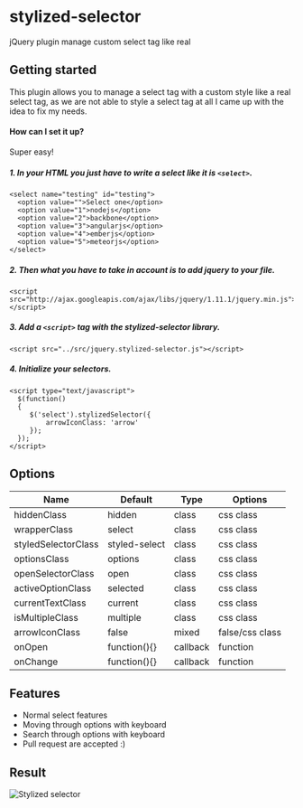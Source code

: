 stylized-selector
=================

jQuery plugin manage custom select tag like real

## Getting started

This plugin allows you to manage a select tag with a custom style like a real select tag, as we are not able to style a select tag at all I came up with the idea to fix my needs.

#### How can I set it up?

Super easy!

##### 1. In your HTML you just have to write a select like it is `<select>`.

```
<select name="testing" id="testing">
  <option value="">Select one</option>
  <option value="1">nodejs</option>
  <option value="2">backbone</option>
  <option value="3">angularjs</option>
  <option value="4">emberjs</option>
  <option value="5">meteorjs</option>
</select>
```

##### 2. Then what you have to take in account is to add jquery to your file.

```
<script src="http://ajax.googleapis.com/ajax/libs/jquery/1.11.1/jquery.min.js"></script>
```

##### 3. Add a `<script>` tag with the stylized-selector library.

```
<script src="../src/jquery.stylized-selector.js"></script>
```

##### 4. Initialize your selectors.

```
<script type="text/javascript">
  $(function()
  {
     $('select').stylizedSelector({
         arrowIconClass: 'arrow'
     });
  });
</script>
```

## Options

| Name                  | Default       | Type          | Options         |
| --------------------- | ------------- | ------------- | --------------- |
| hiddenClass           | hidden        | class         | css class       |
| wrapperClass          | select        | class         | css class       |
| styledSelectorClass   | styled-select | class         | css class       |
| optionsClass          | options       | class         | css class       |
| openSelectorClass     | open          | class         | css class       |
| activeOptionClass     | selected      | class         | css class       |
| currentTextClass      | current       | class         | css class       |
| isMultipleClass       | multiple      | class         | css class       |
| arrowIconClass        | false         | mixed         | false/css class |
| onOpen                | function(){}  | callback      | function        |
| onChange              | function(){}  | callback      | function        |

## Features

- Normal select features
- Moving through options with keyboard
- Search through options with keyboard
- Pull request are accepted :)

## Result

![Stylized selector](http://oi59.tinypic.com/2hp64c1.jpg "Stylized selector")
